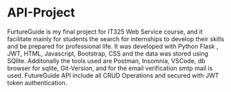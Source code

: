 # API-Project

FurtureGuide is my final project for IT325 Web Service course, and
it facilitate mainly for students the search for internships to develop their
skills and be prepared for professional life. It was developed with Python
Flask , JWT, HTML, Javascript, Bootstrap, CSS and the data was stored
using SQlite. Additonally the tools used are Postman, Insomnia, VSCode,
db browser for sqlite, Git-Version, and for the email verification smtp mail
is used. FutureGuide API include all CRUD Operations and secured with
JWT token authentication.
